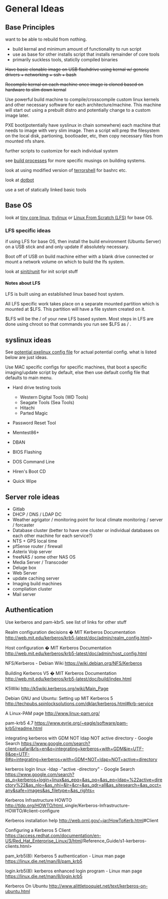 # General Ideas

## Base Principles

want to be able to rebuild from nothing.

-   build kernal and minimum amount of functionality to run script
-   use as base for other installs script that installs remainder of core tools
-   primarily suckless tools, staticlly compiled binaries

~~Have basic clonable image on USB flashdrive using kernal w/ generic drivers +
networking + ssh + bash~~

~~Recompile kernal on each machine once image is cloned based on hardware to
slim down kernal~~

Use powerful build machine to compile/crosscompile custom linux kernels and
other necessary software for each architecture/machine. This machine will start
out using a prebuilt distro and potentially change to a custom image later.

PXE boot(potentially have syslinux in chain somewhere) each machine that needs
to image with very slim image. Then a script will prep the filesystem on the
local disk, partioning, bootloader, etc, then copy necessary files from mounted
nfs share.

further scripts to customize for each individual system

see [build processes](./build-processes.md) for more specific musings on
building systems.

look at using modified version of
[terrorshell](http://www.github.com/sww1235/terrorshell) for bashrc etc.

look at [dotbot](https://github.com/anishathalye/dotbot)

use a set of statically linked basic tools

## Base OS

look at [tiny core linux](http://tinycorelinux.net/concepts.html),
[ttylinux](http://freecode.com/projects/ttylinux/) or
[Linux From Scratch (LFS)](http://www.linuxfromscratch.org/lfs/view/stable/index.html)
for base OS.

### LFS specific ideas

if using LFS for base OS, then install the build environment (Ubuntu Server) on
a USB stick and and only update if absolutely necessary.

Boot off of USB on build machine either with a blank drive connected or mount a
network volume on which to build the lfs system.

look at [sinit/runit](https://github.com/inthecloud247/runit-for-lfs) for init
script stuff

#### Notes about LFS

LFS is built using an established linux based host system.

All LFS specific work takes place on a separate mounted partition which is
mounted at $LFS. This partition will have a file system created on it.

$LFS will be the / of your new LFS based system. Most steps in LFS are done
using chroot so that commands you run see $LFS as / .

## syslinux ideas

See [potential pxelinux config file](./default) for actual potential
config. what is listed below are just ideas.

Use MAC specific configs for specific machines, that boot a specific
imaging/update script by default, else then use default config file that
defaults to main menu.

-   Hard drive testing tools

    -   Western Digital Tools (WD Tools)
    -   Seagate Tools (Sea Tools)
    -   Hitachi
    -   Parted Magic

-   Password Reset Tool

-   Memtest86+

-   DBAN

-   BIOS Flashing

-   DOS Command Line

-   Hiren's Boot CD

-   Quick Wipe

## Server role ideas

-   Gitlab
-   DHCP / DNS / LDAP DC
-   Weather agrigator / monitoring point for local climate monitoring / server / forcaster
-   Database cluster (better to have one cluster or individual databases on each other machine for each service?)
-   NTS + GPS local time
-   pfSense router / firewall
-   Asterix Voip server
-   freeNAS / some other NAS OS
-   Media Server / Transcoder
-   Deluge box
-   Web Server
-   update caching server
-   Imaging build machines
-   compliation cluster
-   Mail server

## Authentication

Use kerberos and pam-kbr5. see list of links for other stuff

Realm configuration decisions � MIT Kerberos Documentation
<http://web.mit.edu/kerberos/krb5-latest/doc/admin/realm_config.html>>


Host configuration � MIT Kerberos Documentation
<http://web.mit.edu/kerberos/krb5-latest/doc/admin/host_config.html>


NFS/Kerberos - Debian Wiki
<https://wiki.debian.org/NFS/Kerberos>


Building Kerberos V5 � MIT Kerberos Documentation
<http://web.mit.edu/kerberos/krb5-latest/doc/build/index.html>


K5Wiki
<http://k5wiki.kerberos.org/wiki/Main_Page>


Debian GNU and Ubuntu: Setting up MIT Kerberos 5
<http://techpubs.spinlocksolutions.com/dklar/kerberos.html#krb-service>


A Linux-PAM page
<http://www.linux-pam.org/>


pam-krb5 4.7
<https://www.eyrie.org/~eagle/software/pam-krb5/readme.html>


integrating kerberos with GDM NOT ldap NOT active directory - Google Search
<https://www.google.com/search?client=safari&rls=en&q=integrating+kerberos+with+GDM&ie=UTF-8&oe=UTF-8#q=integrating+kerberos+with+GDM+NOT+ldap+NOT+active+directory>


kerberos login linux -ldap -"active -directory" - Google Search
<https://www.google.com/search?as_q=kerberos+login+linux&as_epq=&as_oq=&as_eq=ldap+%22active+directory%22&as_nlo=&as_nhi=&lr=&cr=&as_qdr=all&as_sitesearch=&as_occt=any&safe=images&as_filetype=&as_rights=>


Kerberos Infrastructure HOWTO
<http://tldp.org/HOWTO/html>_single/Kerberos-Infrastructure-HOWTO/#client-configure


Kerberos installation help
<http://web.ornl.gov/~jar/HowToKerb.html>#Client


Configuring a Kerberos 5 Client
<https://access.redhat.com/documentation/en-US/Red_Hat_Enterprise_Linux/3/html>/Reference_Guide/s1-kerberos-clients.html>


pam_krb5(8): Kerberos 5 authentication - Linux man page
<https://linux.die.net/man/8/pam_krb5>


login.krb5(8): kerberos enhanced login program - Linux man page
<https://linux.die.net/man/8/login.krb5>


Kerberos On Ubuntu
<http://www.alittletooquiet.net/text/kerberos-on-ubuntu.html>
